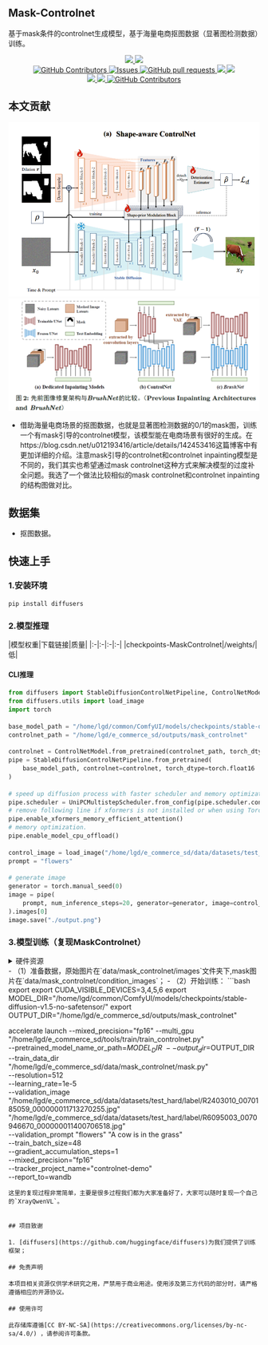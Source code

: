 ## Mask-Controlnet

基于mask条件的controlnet生成模型，基于海量电商抠图数据（显著图检测数据）训练。

 <p align="center">
      <a href='https://github.com/leeguandong/MaskControlnet'>
            <img src='https://img.shields.io/badge/Project-Page-Green'>
      </a>
      <a href='https://github.com/leeguandong/MaskControlnet'>
            <img src='https://img.shields.io/badge/Paper-Arxiv-red'>
      </a>
      </br>
      <a href="https://github.com/leeguandong/MaskControlnet/graphs/contributors">
        <img alt="GitHub Contributors" src="https://img.shields.io/github/contributors/leeguandong/MaskControlnet" />
      </a>
      <a href="https://github.com/leeguandong/MaskControlnet/issues">
        <img alt="Issues" src="https://img.shields.io/github/issues/leeguandong/MaskControlnet?color=0088ff" />
      </a>
      <a href="https://github.com/leeguandong/MaskControlnet/pulls">
        <img alt="GitHub pull requests" src="https://img.shields.io/github/issues-pr/leeguandong/MaskControlnet?color=0088ff" />
      </a>
      <a href=href="https://github.com/leeguandong/MaskControlnet/stargazers">
        <img src="https://img.shields.io/github/stars/leeguandong/MaskControlnet?color=ccf">
      </a>
      <a href=href="https://github.com/leeguandong/MaskControlnet">
        <img src="https://img.shields.io/github/repo-size/leeguandong/MaskControlnet.svg?style=flat-square">
      </a>
      </br>
      <a href=href="https://github.com/leeguandong/MaskControlnet">
        <img src="https://visitor-badge.laobi.icu/badge?page_id=https://github.com/leeguandong/MaskControlnet">
      </a>
      <a href=href="https://github.com/leeguandong/MaskControlnet">
        <img src="https://img.shields.io/github/last-commit/leeguandong/MaskControlnet">
      </a>
      <a href="https://github.com/leeguandong/MaskControlnet/blob/main/LICENSE">
        <img alt="GitHub Contributors" src="https://img.shields.io/badge/License-CC%20BY--NC--SA%204.0-lightgrey.svg" />
      </a>
  </p>

## 本文贡献

![](./doc/mask_controlnet.png)
![](./doc/controlnet_inpainting.png)

- 借助海量电商场景的抠图数据，也就是显著图检测数据的0/1的mask图，训练一个有mask引导的controlnet模型，该模型能在电商场景有很好的生成。在https://blog.csdn.net/u012193416/article/details/142453416这篇博客中有更加详细的介绍。注意mask引导的controlnet和controlnet inpainting模型是不同的，我们其实也希望通过mask controlnet这种方式来解决模型的过度补全问题。我选了一个做法比较相似的mask controlnet和controlnet inpainting的结构图做对比。

## 数据集

- 抠图数据。


## 快速上手

### 1.安装环境
```bash
pip install diffusers
```
### 2.模型推理

|模型权重|下载链接|质量|
|:-|:-|:-|:-|
|checkpoints-MaskControlnet|/weights/|低|

#### CLI推理

```python
from diffusers import StableDiffusionControlNetPipeline, ControlNetModel, UniPCMultistepScheduler
from diffusers.utils import load_image
import torch

base_model_path = "/home/lgd/common/ComfyUI/models/checkpoints/stable-diffusion-v1.5-no-safetensor/"
controlnet_path = "/home/lgd/e_commerce_sd/outputs/mask_controlnet"

controlnet = ControlNetModel.from_pretrained(controlnet_path, torch_dtype=torch.float16)
pipe = StableDiffusionControlNetPipeline.from_pretrained(
    base_model_path, controlnet=controlnet, torch_dtype=torch.float16
)

# speed up diffusion process with faster scheduler and memory optimization
pipe.scheduler = UniPCMultistepScheduler.from_config(pipe.scheduler.config)
# remove following line if xformers is not installed or when using Torch 2.0.
pipe.enable_xformers_memory_efficient_attention()
# memory optimization.
pipe.enable_model_cpu_offload()

control_image = load_image("/home/lgd/e_commerce_sd/data/datasets/test_hard/label/R6095001_0070893361_000000011883854742.jpg")
prompt = "flowers"

# generate image
generator = torch.manual_seed(0)
image = pipe(
    prompt, num_inference_steps=20, generator=generator, image=control_image
).images[0]
image.save("./output.png")

```

### 3.模型训练（复现MaskControlnet）

<details>
  <summary>硬件资源</summary>
  <p>* 实验在A800 (4X, 80GB)上进行</p>
</details>
- （1）准备数据，原始图片在`data/mask_controlnet/images`文件夹下,mask图片在`data/mask_controlnet/condition_images`；
- （2）开始训练：
```bash
export export CUDA_VISIBLE_DEVICES=3,4,5,6
export MODEL_DIR="/home/lgd/common/ComfyUI/models/checkpoints/stable-diffusion-v1.5-no-safetensor/"
export OUTPUT_DIR="/home/lgd/e_commerce_sd/outputs/mask_controlnet"
 
accelerate launch --mixed_precision="fp16" --multi_gpu "/home/lgd/e_commerce_sd/tools/train/train_controlnet.py" \
 --pretrained_model_name_or_path=$MODEL_DIR \
 --output_dir=$OUTPUT_DIR \
 --train_data_dir "/home/lgd/e_commerce_sd/data/mask_controlnet/mask.py" \
 --resolution=512 \
 --learning_rate=1e-5 \
 --validation_image "/home/lgd/e_commerce_sd/data/datasets/test_hard/label/R2403010_0070185059_000000011713270255.jpg" "/home/lgd/e_commerce_sd/data/datasets/test_hard/label/R6095003_0070946670_000000011400706518.jpg" \
 --validation_prompt "flowers" "A cow is in the grass" \
 --train_batch_size=48 \
 --gradient_accumulation_steps=1 \
 --mixed_precision="fp16" \
 --tracker_project_name="controlnet-demo" \
 --report_to=wandb
```
这里的复现过程非常简单，主要是很多过程我们都为大家准备好了，大家可以随时复现一个自己的`XrayQwenVL`。


## 项目致谢

1. [diffusers](https://github.com/huggingface/diffusers)为我们提供了训练框架；

## 免责声明

本项目相关资源仅供学术研究之用，严禁用于商业用途。使用涉及第三方代码的部分时，请严格遵循相应的开源协议。

## 使用许可

此存储库遵循[CC BY-NC-SA](https://creativecommons.org/licenses/by-nc-sa/4.0/) ，请参阅许可条款。

